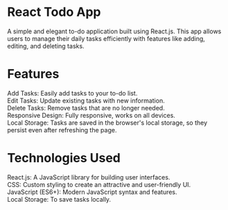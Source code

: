 # React Todo App

A simple and elegant to-do application built using React.js. This app allows users to manage their daily tasks efficiently with features like adding, editing, and deleting tasks.

# Features
Add Tasks: Easily add tasks to your to-do list.<br>
Edit Tasks: Update existing tasks with new information.<br>
Delete Tasks: Remove tasks that are no longer needed.<br>
Responsive Design: Fully responsive, works on all devices.<br>
Local Storage: Tasks are saved in the browser's local storage, so they persist even after refreshing the page.<br>


# Technologies Used
React.js: A JavaScript library for building user interfaces.<br>
CSS: Custom styling to create an attractive and user-friendly UI.<br>
JavaScript (ES6+): Modern JavaScript syntax and features.<br>
Local Storage: To save tasks locally.
